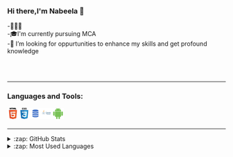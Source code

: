 ### Hi there,I'm Nabeela 👋 
-👩🏻‍💻
<br />
-🎓I'm currently pursuing MCA
<br />
-🤔 I’m looking for oppurtunities to enhance my skills and get profound knowledge
 
<br />
<br/>

---
### Languages and Tools:
<img align="left" alt="HTML5" width="26px" src="https://raw.githubusercontent.com/github/explore/80688e429a7d4ef2fca1e82350fe8e3517d3494d/topics/html/html.png" />
<img align="left" alt="CSS" width="26px" src="https://raw.githubusercontent.com/github/explore/80688e429a7d4ef2fca1e82350fe8e3517d3494d/topics/css/css.png" />
<img align="left" alt="SQL" width="26px" src="https://raw.githubusercontent.com/github/explore/80688e429a7d4ef2fca1e82350fe8e3517d3494d/topics/sql/sql.png" />
<img align="left" alt="JAVA" width="26px" src="https://raw.githubusercontent.com/github/explore/80688e429a7d4ef2fca1e82350fe8e3517d3494d/topics/java/java.png" />
<img align="left" alt="Android Studio" width="26px" src="https://raw.githubusercontent.com/github/explore/80688e429a7d4ef2fca1e82350fe8e3517d3494d/topics/android/android.png" />

<br />
<br/>

---
<details>
  <summary>:zap: GitHub Stats</summary>

  <img align="left" alt="Nabeela's GitHub Stats" src="https://github-readme-stats.vercel.app/api?username=nabeela14&show_icons=true&hide_border=true" />

</details>

<details>
  <summary>:zap: Most Used Languages</summary>

  <img align="left" alt="Nabeela's GitHub Top Languages" src="https://github-readme-stats.vercel.app/api/top-langs/?username=nabeela14" />

</details>
<!--
**nabeela14/nabeela14** is a ✨ _special_ ✨ repository because its `README.md` (this file) appears on your GitHub profile.

Here are some ideas to get you started:

- 🔭 I’m currently working on ...
- 🌱 I’m currently learning ...
- 👯 I’m looking to collaborate on ...
- 🤔 I’m looking for help with ...
- 💬 Ask me about ...
- 📫 How to reach me: ...
- 😄 Pronouns: ...
- ⚡ Fun fact: ...
-->

